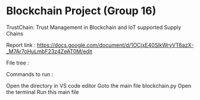 # Blockchain Project (Group 16)


TrustChain: Trust Management in Blockchain and IoT supported Supply Chains



Report link : https://docs.google.com/document/d/1OCjxE40SlkWryVT6azX-_M7Ar7oHuLmbF23z4ZeAT0M/edit 



File tree :



<!-- 📦blockchain-proj
┣ 📂__pycache__
┃ ┣ 📜agent_profiles.cpython-38.pyc
┃ ┣ 📜bchain.cpython-38.pyc
┃ ┣ 📜data.cpython-38.pyc
┃ ┣ 📜initBlock.cpython-38.pyc
┃ ┣ 📜product_profiles.cpython-38.pyc
┃ ┗ 📜smart.cpython-38.pyc
┣ 📜.gitignore
┣ 📜README.md
┣ 📜agent_profiles.py
┣ 📜bchain.py
┣ 📜blockchain.py
┣ 📜data.py
┣ 📜product_profiles.py
┣ 📜smart.py
┗ 📜tempCodeRunnerFile.py
 -->




Commands to run :

Open the directory in VS code editor
Goto the main file blockchain.py
Open the terminal
Run this main file


